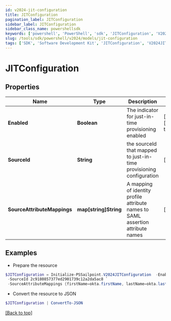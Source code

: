 ```yaml
---
id: v2024-jit-configuration
title: JITConfiguration
pagination_label: JITConfiguration
sidebar_label: JITConfiguration
sidebar_class_name: powershellsdk
keywords: ['powershell', 'PowerShell', 'sdk', 'JITConfiguration', 'V2024JITConfiguration'] 
slug: /tools/sdk/powershell/v2024/models/jit-configuration
tags: ['SDK', 'Software Development Kit', 'JITConfiguration', 'V2024JITConfiguration']
---
```



# JITConfiguration

## Properties

Name | Type | Description | Notes
------------ | ------------- | ------------- | -------------
**Enabled** | **Boolean** | The indicator for just-in-time provisioning enabled | [optional] [default to $false]
**SourceId** | **String** | the sourceId that mapped to just-in-time provisioning configuration | [optional] 
**SourceAttributeMappings** | **map[string]String** | A mapping of identity profile attribute names to SAML assertion attribute names | [optional] 

## Examples

- Prepare the resource
```powershell
$JITConfiguration = Initialize-PSSailpoint.V2024JITConfiguration  -Enabled false `
 -SourceId 2c9180857377ed2901739c12a2da5ac8 `
 -SourceAttributeMappings {firstName=okta.firstName, lastName=okta.lastName, email=okta.email}
```

- Convert the resource to JSON
```powershell
$JITConfiguration | ConvertTo-JSON
```


[[Back to top]](#) 


